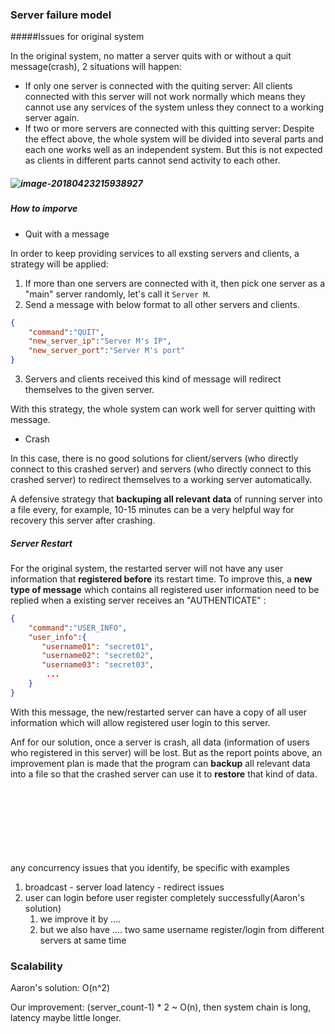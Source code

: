 ### Server failure model

#####Issues for original system

In the original system, no matter a server quits with or without a quit message(crash), 2 situations will happen:

- If only one server is connected with the quiting server: All clients connected with this server will not work normally which means they cannot use any services of the system unless they connect to a working server again.
- If two or more servers are connected with this quitting server: Despite the effect above, the whole system will be divided into several parts and each one works well as an independent system. But this is not expected as clients in different parts cannot send activity to each other.

##### ![image-20180423215938927](/Users/eric/Documents/projects/DistributedSystem/document/fail_model01.png)

##### How to imporve

- Quit with a message

In order to keep providing services to all exsting servers and clients, a strategy will be applied:

1. If more than one servers are connected with it, then pick one server as a "main" server randomly, let's call it `Server M`.
2. Send a message with below format to all other servers and clients.

```json
{
    "command":"QUIT",
    "new_server_ip":"Server M's IP",
    "new_server_port":"Server M's port"
}
```

3. Servers and clients received this kind of message will redirect themselves to the given server.

With this strategy, the whole system can work well for server quitting with message.

- Crash

In this case, there is no good solutions for client/servers (who directly connect to this crashed server) and servers (who directly connect to this crashed server) to redirect themselves to a working server automatically. 

A defensive strategy that **backuping all relevant data** of running server into a file every, for example, 10-15 minutes can be a very helpful way for recovery this server after crashing.

##### Server Restart

For the original system, the restarted server will not have any user information that **registered before** its restart time. To improve this, a **new type of message** which contains all registered user information need to be replied when a existing server receives an "AUTHENTICATE" :

```json
{
    "command":"USER_INFO",
    "user_info":{
       "username01": "secret01",
       "username02": "secret02",
       "username03": "secret03",
        ...
    }
}
```

With this message, the new/restarted server can have a copy of all user information which will allow registered user login to this server.

Anf for our solution, once a server is crash, all data (information of users who registered in this server) will be lost. But as the report points above, an improvement plan is made that the program can **backup** all relevant data into a file so that the crashed server can use it to **restore** that kind of data.











​		
​		
​	
​	
​		
​			
​				
any concurrency issues that you identify, be specific with examples

1. broadcast - server load latency - redirect issues 
2. user can login before user register completely successfully(Aaron's solution)
   1. we improve it by ….
   2. but we also have …. two same username register/login from different servers at same time





### Scalability

Aaron's solution: O(n^2)

Our improvement:  (server_count-1) * 2 ~ O(n), then system chain is long, latency maybe little longer.






​			
​		
​	